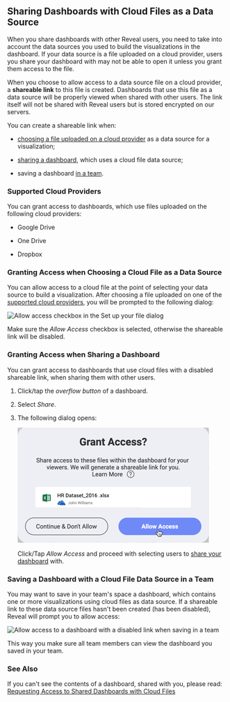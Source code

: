 ## Sharing Dashboards with Cloud Files as a Data Source

When you share dashboards with other Reveal users, you need to take into
account the data sources you used to build the visualizations in the
dashboard. If your data source is a file uploaded on a cloud provider,
users you share your dashboard with may not be able to open it unless
you grant them access to the file.

When you choose to allow access to a data source file on a cloud
provider, a **shareable link** to this file is created. Dashboards that
use this file as a data source will be properly viewed when shared with
other users. The link itself will not be shared with Reveal users but is
stored encrypted on our servers.

You can create a shareable link when:

  - [choosing a file uploaded on a cloud provider](#cloud-data-source-file) as a data source for a
    visualization;

  - [sharing a dashboard](#grant-access-shared-dashboard), which uses a
    cloud file data source;

  - saving a dashboard [in a team](#save-dashboard-team).

<a name='cloud-providers'></a>
### Supported Cloud Providers

You can grant access to dashboards, which use files uploaded on the
following cloud providers:

  - Google Drive

  - One Drive

  - Dropbox

<a name='cloud-data-source-file'></a>
### Granting Access when Choosing a Cloud File as a Data Source

You can allow access to a cloud file at the point of selecting your data source to build a visualization. After choosing a file uploaded on one of the [supported cloud providers](#cloud-providers), you will be prompted to the following dialog:

![Allow access checkbox in the Set up your file dialog](images/allow-access-box-sharing.png)

Make sure the *Allow Access* checkbox is selected, otherwise the
shareable link will be disabled.

<a name='grant-access-shared-dashboard'></a>
### Granting Access when Sharing a Dashboard

You can grant access to dashboards that use cloud files with a disabled
shareable link, when sharing them with other users.

1.  Click/tap the *overflow button* of a dashboard.

2.  Select *Share*.

3.  The following dialog opens:

    ![A dialog to grant access to cloud file data sources](images/grant-access-share-dashboard-dialog.png)

    Click/Tap *Allow Access* and proceed with selecting users to [share your dashboard](share-a-dashboard.md) with.

<a name='save-dashboard-team'></a>
### Saving a Dashboard with a Cloud File Data Source in a Team

You may want to save in your team's space a dashboard, which contains
one or more visualizations using cloud files as data source. If a
shareable link to these data source files hasn't been created (has been
disabled), Reveal will prompt you to allow access:

![Allow access to a dashboard with a disabled link when saving in a team](images/save-dashboard-disabled-link-teams_all.png)

This way you make sure all team members can view the dashboard you saved
in your team.

### See Also

If you can't see the contents of a dashboard, shared with you, please
read: [Requesting Access to Shared Dashboards with Cloud Files](request-access-shared-dashboards-cloud-files.md)
